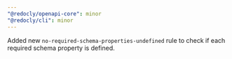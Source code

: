 ```yaml
---
"@redocly/openapi-core": minor
"@redocly/cli": minor
---
```


Added new `no-required-schema-properties-undefined` rule to check if each required schema property is defined.
